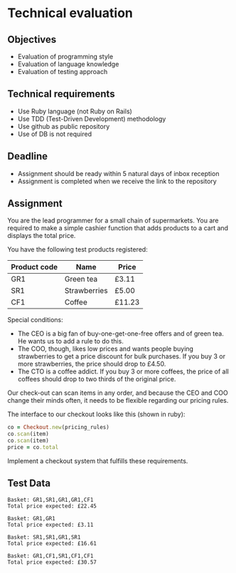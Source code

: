 # Technical evaluation

## Objectives

  * Evaluation of programming style
  * Evaluation of language knowledge
  * Evaluation of testing approach

## Technical requirements

  * Use Ruby language (not Ruby on Rails)
  * Use TDD (Test-Driven Development) methodology
  * Use github as public repository
  * Use of DB is not required

## Deadline

  * Assignment should be ready within 5 natural days of inbox reception
  * Assignment is completed when we receive the link to the repository

## Assignment

You are the lead programmer for a small chain of supermarkets. You are required
to make a simple cashier function that adds products to a cart and displays the
total price.

You have the following test products registered:

| Product code | Name         | Price  |
| ------------ | ------------ | -------|
| GR1          | Green tea    | £3.11  |
| SR1          | Strawberries | £5.00  |
| CF1          | Coffee       | £11.23 |

Special conditions:

  * The CEO is a big fan of buy-one-get-one-free offers and of green tea. He
  wants us to add a rule to do this.
  * The COO, though, likes low prices and wants people buying strawberries to
  get a price discount for bulk purchases. If you buy 3 or more strawberries,
  the price should drop to £4.50.
  * The CTO is a coffee addict. If you buy 3 or more coffees, the price of all
  coffees should drop to two thirds of the original price.

Our check-out can scan items in any order, and because the CEO and COO change
their minds often, it needs to be flexible regarding our pricing rules.

The interface to our checkout looks like this (shown in ruby):

```ruby
co = Checkout.new(pricing_rules)
co.scan(item)
co.scan(item)
price = co.total
```

Implement a checkout system that fulfills these requirements.

## Test Data

```
Basket: GR1,SR1,GR1,GR1,CF1
Total price expected: £22.45

Basket: GR1,GR1
Total price expected: £3.11

Basket: SR1,SR1,GR1,SR1
Total price expected: £16.61

Basket: GR1,CF1,SR1,CF1,CF1
Total price expected: £30.57
```
